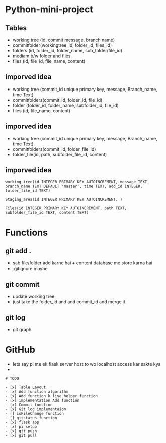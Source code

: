 # Python-mini-project

## Tables
 - working tree (id, commit message, branch name)
 - commitfolder(workingtree_id, folder_id, files_id)
 - folders (id, folder_id, folder_name, sub_folder/file_id)
 - mediam b/w folder and files
 - files (id, file_id, file_name, content)

 ## imporved idea 
 - working tree (commit_id unique primary key, message, Branch_name, time Text)
 - commitfolders(commit_id, folder_id, file_id)
 - folder (folder_id, folder_name, subfolder_id, file_id)
 - files (id, file_name, content)

## imporved idea 
 - working tree (commit_id unique primary key, message, Branch_name, time Text)
 - commitfolders(commit_id, folder_file_id)
 - folder_file(id, path, subfolder_file_id, content)

## imporved idea 
    working_tree(id INTEGER PRIMARY KEY AUTOINCREMENT, message TEXT, branch_name TEXT DEFAULT 'master', time TEXT, add_id INTEGER, folder_file_id TEXT)

    Staging_area(id INTEGER PRIMARY KEY AUTOINCREMENT, )

    Files(id INTEGER PRIMARY KEY AUTOINCREMENT, path TEXT, subfolder_file_id TEXT, content TEXT)

# Functions

## git add .
- sab file/folder add karne hai + content database me store karna hai
- .gitignore maybe

## git commit
- update working tree
- just take the folder_id and and commit_id and merge it

## git log
- git graph

# GitHub
- lets say pi me ek flask server host to wo localhost access kar sakte kya
- 


```
# TODO

- [x] Table Layout
- [x] Add function algorithm
- [x] Add function k liye helper function
- [x] implementation Add function
- [x] Commit function
- [x] Git log implementaion
- [] isFileChange function
- [] gitstatus function
- [x] flask app
- [x] pi setup
- [x] git push
- [x] git pull

```
